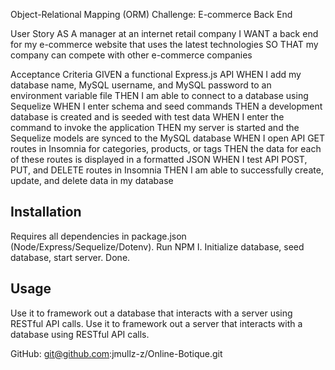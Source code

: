 Object-Relational Mapping (ORM) Challenge: E-commerce Back End

User Story
AS A manager at an internet retail company
I WANT a back end for my e-commerce website that uses the latest technologies
SO THAT my company can compete with other e-commerce companies

Acceptance Criteria
GIVEN a functional Express.js API
WHEN I add my database name, MySQL username, and MySQL password to an environment variable file
THEN I am able to connect to a database using Sequelize
WHEN I enter schema and seed commands
THEN a development database is created and is seeded with test data
WHEN I enter the command to invoke the application
THEN my server is started and the Sequelize models are synced to the MySQL database
WHEN I open API GET routes in Insomnia for categories, products, or tags
THEN the data for each of these routes is displayed in a formatted JSON
WHEN I test API POST, PUT, and DELETE routes in Insomnia
THEN I am able to successfully create, update, and delete data in my database

## Installation
   Requires all dependencies in package.json (Node/Express/Sequelize/Dotenv). Run NPM I. Initialize database, seed database, start server. Done. 
   ## Usage
   Use it to framework out a database that interacts with a server using RESTful API calls. 
   Use it to framework out a server that interacts with a database using RESTful API calls. 

GitHub: git@github.com:jmullz-z/Online-Botique.git